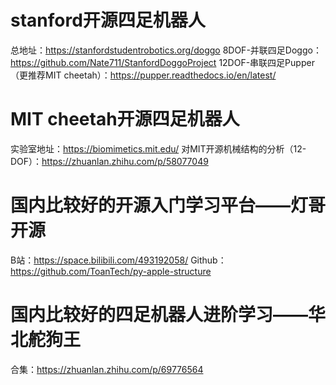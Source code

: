 # stanford开源四足机器人
总地址：https://stanfordstudentrobotics.org/doggo
8DOF-并联四足Doggo：https://github.com/Nate711/StanfordDoggoProject
12DOF-串联四足Pupper（更推荐MIT cheetah）：https://pupper.readthedocs.io/en/latest/

# MIT cheetah开源四足机器人
实验室地址：https://biomimetics.mit.edu/
对MIT开源机械结构的分析（12-DOF）：https://zhuanlan.zhihu.com/p/58077049

# 国内比较好的开源入门学习平台——灯哥开源
B站：https://space.bilibili.com/493192058/
Github：https://github.com/ToanTech/py-apple-structure

# 国内比较好的四足机器人进阶学习——华北舵狗王
合集：https://zhuanlan.zhihu.com/p/69776564
